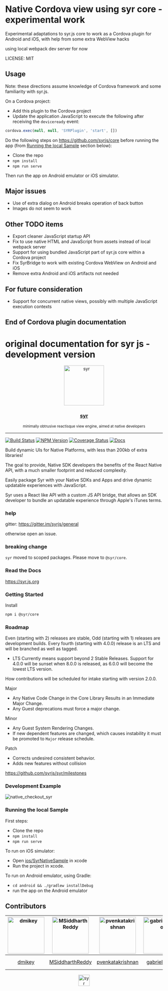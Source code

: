 # Native Cordova view using syr core - experimental work

Experimental adaptations to syr.js core to work as a Cordova plugin for Android and iOS, with help from some extra WebView hacks

using local webpack dev server for now

LICENSE: MIT

## Usage

Note: these directions assume knowledge of Cordova framework and some familiarity with syr.js.

On a Cordova project:

- Add this plugin to the Cordova project
- Update the application JavaScript to execute the following after receiving the `deviceready` event:

```js
cordova.exec(null, null, 'SYRPlugin', 'start', [])
```

Do the following steps on <https://github.com/syrjs/core> before running the app
(from [Running the local Sample](#running-the-local-sample) section below):

* Clone the repo
* `npm install`
* `npm run serve`

Then run the app on Android emulator or iOS simulator.

## Major issues

* Use of extra dialog on Android breaks operation of back button
* Images do not seem to work

## Other TODO items

* Export cleaner JavaScript startup API
* Fix to use native HTML and JavaScript from assets instead of local webpack server
* Support for using bundled JavaScript part of syr.js core within a Cordova project
* Fix SyrBridge to work with existing Cordova WebView on Android and iOS
* Remove extra Android and iOS artifacts not needed

## For future consideration

* Support for concurrent native views, possibly with multiple JavaScript execution contexts

## End of Cordova plugin documentation

# original documentation for syr js - development version

<div align="center">
  <img src="https://github.com/syrjs/core/blob/master/logos/syr-logo.png" alt="syr" title="syr" width=128>
  <h3> <a href="https://syr.js.org/">syr</a> </h3>
  <small>minimally obtrusive reactisque view engine, aimed at native developers</small>
  <hr/>
</div>

[![Build Status](https://travis-ci.org/syrjs/core.svg?branch=master)](https://travis-ci.org/syrjs/syr)
[![NPM Version](https://img.shields.io/npm/v/@syr/core.svg)](https://www.npmjs.com/package/@syr/core)
[![Coverage Status](https://coveralls.io/repos/github/syrjs/core/badge.svg?branch=master)](https://coveralls.io/github/dmikey/syr?branch=master)
[![Docs](https://img.shields.io/badge/docs-1.3.0-blue.svg?style=flat)](https://syr.js.org)

Build dynamic UIs for Native Platforms, with less than 200kb of extra libraries!

The goal to provide, Native SDK developers the benefits of the React Native API, with a much smaller footprint and reduced complexity.

Easily package Syr with your Native SDKs and Apps and drive dynamic updatable experiences with JavaScript.

Syr uses a React like API with a custom JS API bridge, that allows an SDK developer to bundle an updatable experience through Apple's iTunes terms.

### help

gitter: https://gitter.im/syrjs/general

otherwise open an issue.

### breaking change

`syr` moved to scoped packages. Please move to `@syr/core`.

### Read the Docs

https://syr.js.org

### Getting Started

Install

```bash
npm i @syr/core
```

### Roadmap

Even (starting with 2) releases are stable, Odd (starting with 1) releases are development builds. Every fourth (starting with 4.0.0) release is an LTS and will be branched as well as tagged.

* LTS Currently means support beyond 2 Stable Releases. Support for 4.0.0 will be sunset when 8.0.0 is released, as 6.0.0 will become the lowest LTS version.

How contributions will be scheduled for intake starting with version 2.0.0.

Major

* Any Native Code Change in the Core Library Results in an Immediate Major Change.
* Any Guest deprecations must force a major change.

Minor

* Any Guest System Rendering Changes.
* If new dependent features are changed, which causes instability it must be promoted to `Major` release schedule.

Patch

* Corrects undesired consistent behavior.
* Adds new features without collision

https://github.com/syrjs/syr/milestones

### Development Example

![native_checkout_syr](https://user-images.githubusercontent.com/328000/33408997-0ceecb7e-d52e-11e7-8f63-ca2f984751f7.gif)

### Running the local Sample

First steps:

* Clone the repo
* `npm install`
* `npm run serve`

To run on iOS simulator:

*  Open [ios/SyrNativeSample](https://github.com/dmikey/syr/tree/master/ios/SyrNativeSample/SyrNativeSample.xcodeproj) in xcode
*  Run the project in xcode.

To run on Android emulator, using Gradle:

* `cd android && ./gradlew installDebug`
* run the app on the Android emulator

## Contributors
<div align="center">

[<img alt="dmikey" src="https://avatars3.githubusercontent.com/u/328000?v=4&s=117" width=117>](https://github.com/dmikey) |[<img alt="MSiddharthReddy" src="https://avatars3.githubusercontent.com/u/17309023?v=4&s=117" width=117>](https://github.com/MSiddharthReddy) |[<img alt="pvenkatakrishnan" src="https://avatars2.githubusercontent.com/u/2745959?v=4&s=117" width=117>](https://github.com/pvenkatakrishnan) |[<img alt="gabrielcsapo" src="https://avatars0.githubusercontent.com/u/1854811?v=4&s=117" width=117>](https://github.com/gabrielcsapo) |[<img alt="edwinwebb" src="https://avatars1.githubusercontent.com/u/797904?v=4&s=117" width=117>](https://github.com/edwinwebb) | [<img alt="Sherman-Chen" src="https://avatars3.githubusercontent.com/u/20351341?v=4&s=117" width=117>](https://github.com/Sherman-Chen)
:---:|:---:|:---:|:---:|:---:|:---:|
[dmikey](https://github.com/dmikey)|[MSiddharthReddy](https://github.com/MSiddharthReddy)|[pvenkatakrishnan](https://github.com/pvenkatakrishnan)|[gabrielcsapo](https://github.com/gabrielcsapo)| [edwinwebb](https://github.com/edwinwebb)|[Sherman-Chen](https://github.com/Sherman-Chen)



</div>
<div align="center">
<img align="center" src="https://user-images.githubusercontent.com/328000/29147428-d6619ef2-7d1b-11e7-9cbd-286b7ae5fe49.png" alt="syr" title="syr" width=36>
</div>
